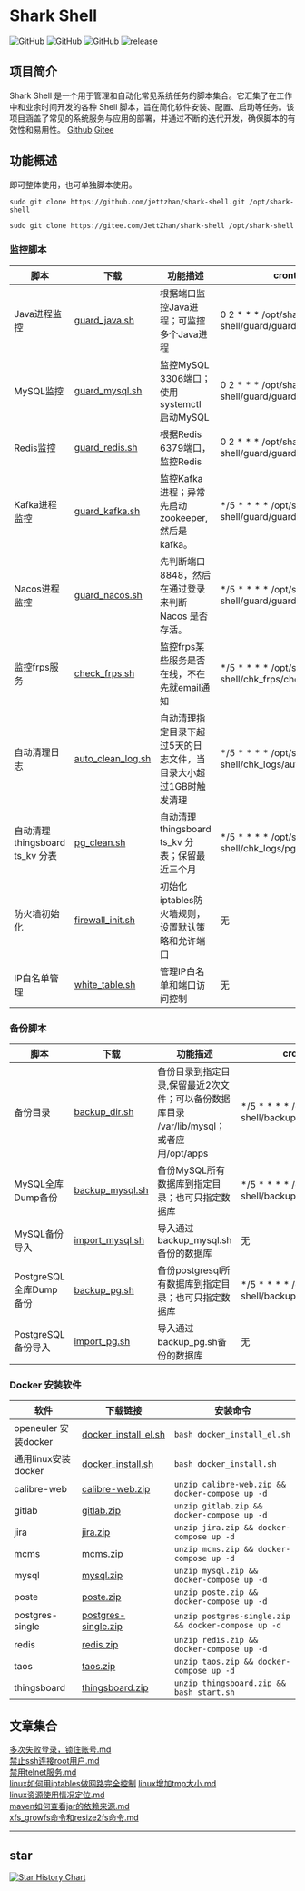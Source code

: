 # Shark Shell

![GitHub](https://img.shields.io/github/license/jettzhan/shark-shell?style=flat-square)
![GitHub](https://img.shields.io/github/stars/jettzhan/shark-shell?style=flat-square)
![GitHub](https://img.shields.io/github/forks/jettzhan/shark-shell?style=flat-square)
![release](https://img.shields.io/github/v/release/jettzhan/shark-shell)

## 项目简介

Shark Shell 是一个用于管理和自动化常见系统任务的脚本集合。它汇集了在工作中和业余时间开发的各种 Shell
脚本，旨在简化软件安装、配置、启动等任务。该项目涵盖了常见的系统服务与应用的部署，并通过不断的迭代开发，确保脚本的有效性和易用性。 [Github](https://github.com/jettzhan/shark-shell) [Gitee](https://gitee.com/JettZhan/shark-shell)

## 功能概述

即可整体使用，也可单独脚本使用。

```shell
sudo git clone https://github.com/jettzhan/shark-shell.git /opt/shark-shell
```

```shell
sudo git clone https://gitee.com/JettZhan/shark-shell /opt/shark-shell
```

### 监控脚本

| 脚本                       | 下载                                                                           | 功能描述                               | crontab                                                 |
|--------------------------|------------------------------------------------------------------------------|------------------------------------|---------------------------------------------------------|
| Java进程监控                 | [guard_java.sh](https://noodb.com/sharkshell/guard/guard_java.sh)            | 根据端口监控Java进程；可监控多个Java进程           | 0 2 * * * /opt/shark-shell/guard/guard_java.sh          |
| MySQL监控                  | [guard_mysql.sh](https://noodb.com/sharkshell/guard/guard_mysql.sh)          | 监控MySQL 3306端口；使用systemctl 启动MySQL | 0 2 * * * /opt/shark-shell/guard/guard_mysql.sh         |
| Redis监控                  | [guard_redis.sh](https://noodb.com/sharkshell/guard/guard_redis.sh)          | 根据Redis 6379端口，监控Redis             | 0 2 * * * /opt/shark-shell/guard/guard_redis.sh         |
| Kafka进程监控                | [guard_kafka.sh](https://noodb.com/sharkshell/guard/guard_kafka.sh)          | 监控Kafka进程；异常先启动zookeeper,然后是kafka。 | */5 * * * * /opt/shark-shell/guard/guard_kafka.sh       |
| Nacos进程监控                | [guard_nacos.sh](https://noodb.com/sharkshell/guard/guard_nacos.sh)          | 先判断端口8848，然后在通过登录来判断Nacos 是否存活。    | */5 * * * * /opt/shark-shell/guard/guard_nacos.sh       |
| 监控frps服务                 | [check_frps.sh](https://noodb.com/sharkshell/chk_frps/check_frps.sh)         | 监控frps某些服务是否在线，不在先就email通知         | */5 * * * * /opt/shark-shell/chk_frps/check_frps.sh     |
| 自动清理日志                   | [auto_clean_log.sh](https://noodb.com/sharkshell/chk_logs/auto_clean_log.sh) | 自动清理指定目录下超过5天的日志文件，当目录大小超过1GB时触发清理 | */5 * * * * /opt/shark-shell/chk_logs/auto_clean_log.sh |
| 自动清理thingsboard ts_kv 分表 | [pg_clean.sh](https://noodb.com/sharkshell/chk_logs/pg_clean.sh)             | 自动清理thingsboard ts_kv 分表；保留最近三个月   | */5 * * * * /opt/shark-shell/chk_logs/pg_clean.sh       |
| 防火墙初始化                   | [firewall_init.sh](https://noodb.com/sharkshell/firewall/firewall_init.sh)   | 初始化iptables防火墙规则，设置默认策略和允许端口       | 无                                                       |
| IP白名单管理                  | [white_table.sh](https://noodb.com/sharkshell/firewall/white_table.sh)       | 管理IP白名单和端口访问控制                     | 无                                                       |

### 备份脚本

| 脚本                 | 下载                                                                     | 功能描述                                                      | crontab                                           |
|--------------------|------------------------------------------------------------------------|-----------------------------------------------------------|---------------------------------------------------|
| 备份目录               | [backup_dir.sh](https://noodb.com/sharkshell/backup/backup_dir.sh)     | 备份目录到指定目录,保留最近2次文件；可以备份数据库目录 /var/lib/mysql；或者应用/opt/apps | */5 * * * * /opt/shark-shell/backup/backup_dir.sh |
| MySQL全库Dump备份      | [backup_mysql.sh](https://noodb.com/sharkshell/backup/backup_mysql.sh) | 备份MySQL所有数据库到指定目录；也可只指定数据库                                | */5 * * * * /opt/shark-shell/backup/backup_dir.sh |
| MySQL备份导入          | [import_mysql.sh](https://noodb.com/sharkshell/backup/import_mysql.sh) | 导入通过backup_mysql.sh备份的数据库                                 | 无                                                 |
| PostgreSQL全库Dump备份 | [backup_pg.sh](https://noodb.com/sharkshell/backup/backup_pg.sh)       | 备份postgresql所有数据库到指定目录；也可只指定数据库                           | */5 * * * * /opt/shark-shell/backup/backup_pg.sh  |
| PostgreSQL备份导入     | [import_pg.sh](https://noodb.com/sharkshell/backup/import_pg.sh)       | 导入通过backup_pg.sh备份的数据库                                    | 无                                                 |

### Docker 安装软件

| 软件                 | 下载链接                                                                              | 安装命令                                                |
|--------------------|-----------------------------------------------------------------------------------|-----------------------------------------------------|
| openeuler 安装docker | [docker_install_el.sh](https://noodb.com/sharkshell/dockers/docker_install_el.sh) | `bash docker_install_el.sh`                         |
| 通用linux安装docker    | [docker_install.sh](https://noodb.com/sharkshell/dockers/docker_install.sh)       | `bash docker_install.sh`                            |
| calibre-web        | [calibre-web.zip](https://noodb.com/sharkshell/dockers/calibre-web.zip)           | `unzip calibre-web.zip && docker-compose up -d`     |
| gitlab             | [gitlab.zip](https://noodb.com/sharkshell/dockers/gitlab.zip)                     | `unzip gitlab.zip && docker-compose up -d`          |
| jira               | [jira.zip](https://noodb.com/sharkshell/dockers/jira.zip)                         | `unzip jira.zip && docker-compose up -d`            |
| mcms               | [mcms.zip](https://noodb.com/sharkshell/dockers/mcms.zip)                         | `unzip mcms.zip && docker-compose up -d`            |
| mysql              | [mysql.zip](https://noodb.com/sharkshell/dockers/mysql.zip)                       | `unzip mysql.zip && docker-compose up -d`           |
| poste              | [poste.zip](https://noodb.com/sharkshell/dockers/poste.zip)                       | `unzip poste.zip && docker-compose up -d`           |
| postgres-single    | [postgres-single.zip](https://noodb.com/sharkshell/dockers/postgres-single.zip)   | `unzip postgres-single.zip && docker-compose up -d` |
| redis              | [redis.zip](https://noodb.com/sharkshell/dockers/redis.zip)                       | `unzip redis.zip && docker-compose up -d`           |
| taos               | [taos.zip](https://noodb.com/sharkshell/dockers/taos.zip)                         | `unzip taos.zip && docker-compose up -d`            |
| thingsboard        | [thingsboard.zip](https://noodb.com/sharkshell/dockers/thingsboard.zip)           | `unzip thingsboard.zip && bash start.sh`     |

## 文章集合

[多次失败登录，锁住账号.md](./0doc/多次失败登录，锁住账号.md)   
[禁止ssh连接root用户.md](./0doc/禁止ssh连接root用户.md)   
[禁用telnet服务.md](./0doc/禁用telnet服务.md)   
[linux如何用iptables做网路完全控制](./firewall/README.md)
[linux增加tmp大小.md](./0doc/linux增加tmp大小.md)   
[linux资源使用情况定位.md](./0doc/linux资源使用情况定位.md)   
[maven如何查看jar的依赖来源.md](./0doc/maven如何查看jar的依赖来源.md)   
[xfs_growfs命令和resize2fs命令.md](./0doc/xfs_growfs命令和resize2fs命令.md)

---

## star

[![Star History Chart](https://api.star-history.com/svg?repos=jettzhan/shark-shell&type=Date)](https://www.star-history.com/#jettzhan/shark-shell&Date)
